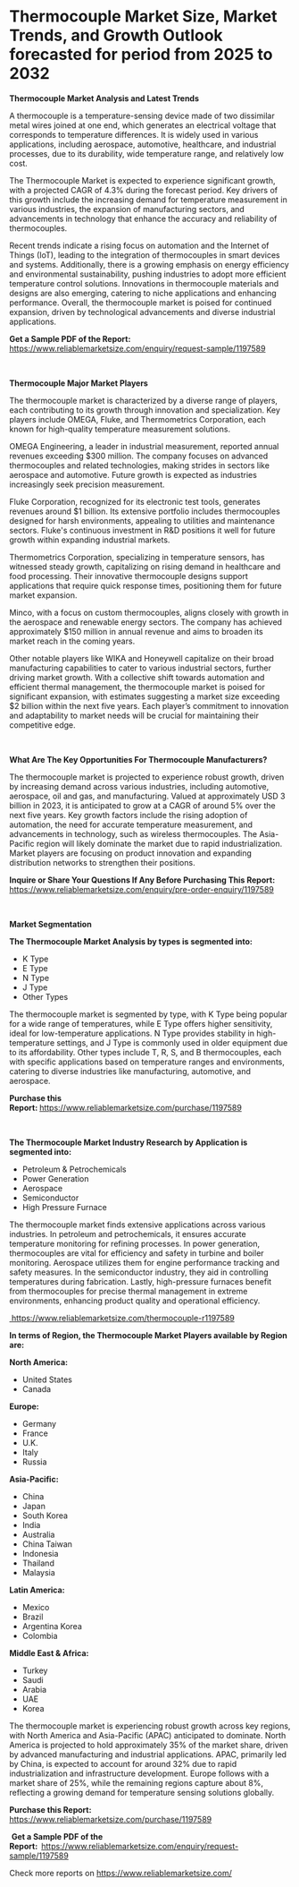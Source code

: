 <p><h1>Thermocouple Market Size, Market Trends, and Growth Outlook forecasted for period from 2025 to 2032</h1></p><p><strong>Thermocouple Market Analysis and Latest Trends</strong></p>
<p><p>A thermocouple is a temperature-sensing device made of two dissimilar metal wires joined at one end, which generates an electrical voltage that corresponds to temperature differences. It is widely used in various applications, including aerospace, automotive, healthcare, and industrial processes, due to its durability, wide temperature range, and relatively low cost.</p><p>The Thermocouple Market is expected to experience significant growth, with a projected CAGR of 4.3% during the forecast period. Key drivers of this growth include the increasing demand for temperature measurement in various industries, the expansion of manufacturing sectors, and advancements in technology that enhance the accuracy and reliability of thermocouples. </p><p>Recent trends indicate a rising focus on automation and the Internet of Things (IoT), leading to the integration of thermocouples in smart devices and systems. Additionally, there is a growing emphasis on energy efficiency and environmental sustainability, pushing industries to adopt more efficient temperature control solutions. Innovations in thermocouple materials and designs are also emerging, catering to niche applications and enhancing performance. Overall, the thermocouple market is poised for continued expansion, driven by technological advancements and diverse industrial applications.</p></p>
<p><strong>Get a Sample PDF of the Report:&nbsp;</strong> <a href="https://www.reliablemarketsize.com/enquiry/request-sample/1197589?utm_campaign=3564&utm_medium=2&utm_source=Github&utm_content=ia&utm_term=02042025&utm_id=thermocouple">https://www.reliablemarketsize.com/enquiry/request-sample/1197589</a></p>
<p>&nbsp;</p>
<p><strong>Thermocouple Major Market Players</strong></p>
<p><p>The thermocouple market is characterized by a diverse range of players, each contributing to its growth through innovation and specialization. Key players include OMEGA, Fluke, and Thermometrics Corporation, each known for high-quality temperature measurement solutions.</p><p>OMEGA Engineering, a leader in industrial measurement, reported annual revenues exceeding $300 million. The company focuses on advanced thermocouples and related technologies, making strides in sectors like aerospace and automotive. Future growth is expected as industries increasingly seek precision measurement.</p><p>Fluke Corporation, recognized for its electronic test tools, generates revenues around $1 billion. Its extensive portfolio includes thermocouples designed for harsh environments, appealing to utilities and maintenance sectors. Fluke's continuous investment in R&D positions it well for future growth within expanding industrial markets.</p><p>Thermometrics Corporation, specializing in temperature sensors, has witnessed steady growth, capitalizing on rising demand in healthcare and food processing. Their innovative thermocouple designs support applications that require quick response times, positioning them for future market expansion.</p><p>Minco, with a focus on custom thermocouples, aligns closely with growth in the aerospace and renewable energy sectors. The company has achieved approximately $150 million in annual revenue and aims to broaden its market reach in the coming years.</p><p>Other notable players like WIKA and Honeywell capitalize on their broad manufacturing capabilities to cater to various industrial sectors, further driving market growth. With a collective shift towards automation and efficient thermal management, the thermocouple market is poised for significant expansion, with estimates suggesting a market size exceeding $2 billion within the next five years. Each player’s commitment to innovation and adaptability to market needs will be crucial for maintaining their competitive edge.</p></p>
<p>&nbsp;</p>
<p><strong>What Are The Key Opportunities For Thermocouple Manufacturers?</strong></p>
<p><p>The thermocouple market is projected to experience robust growth, driven by increasing demand across various industries, including automotive, aerospace, oil and gas, and manufacturing. Valued at approximately USD 3 billion in 2023, it is anticipated to grow at a CAGR of around 5% over the next five years. Key growth factors include the rising adoption of automation, the need for accurate temperature measurement, and advancements in technology, such as wireless thermocouples. The Asia-Pacific region will likely dominate the market due to rapid industrialization. Market players are focusing on product innovation and expanding distribution networks to strengthen their positions.</p></p>
<p><strong>Inquire or Share Your Questions If Any Before Purchasing This Report:</strong> <a href="https://www.reliablemarketsize.com/enquiry/pre-order-enquiry/1197589?utm_campaign=3564&utm_medium=2&utm_source=Github&utm_content=ia&utm_term=02042025&utm_id=thermocouple">https://www.reliablemarketsize.com/enquiry/pre-order-enquiry/1197589</a></p>
<p>&nbsp;</p>
<p><strong>Market Segmentation</strong></p>
<p><strong>The Thermocouple Market Analysis by types is segmented into:</strong></p>
<p><ul><li>K Type</li><li>E Type</li><li>N Type</li><li>J Type</li><li>Other Types</li></ul></p>
<p><p>The thermocouple market is segmented by type, with K Type being popular for a wide range of temperatures, while E Type offers higher sensitivity, ideal for low-temperature applications. N Type provides stability in high-temperature settings, and J Type is commonly used in older equipment due to its affordability. Other types include T, R, S, and B thermocouples, each with specific applications based on temperature ranges and environments, catering to diverse industries like manufacturing, automotive, and aerospace.</p></p>
<p><strong>Purchase this Report:&nbsp;</strong><a href="https://www.reliablemarketsize.com/purchase/1197589?utm_campaign=3564&utm_medium=2&utm_source=Github&utm_content=ia&utm_term=02042025&utm_id=thermocouple">https://www.reliablemarketsize.com/purchase/1197589</a></p>
<p>&nbsp;</p>
<p><strong>The Thermocouple Market Industry Research by Application is segmented into:</strong></p>
<p><ul><li>Petroleum & Petrochemicals</li><li>Power Generation</li><li>Aerospace</li><li>Semiconductor</li><li>High Pressure Furnace</li></ul></p>
<p><p>The thermocouple market finds extensive applications across various industries. In petroleum and petrochemicals, it ensures accurate temperature monitoring for refining processes. In power generation, thermocouples are vital for efficiency and safety in turbine and boiler monitoring. Aerospace utilizes them for engine performance tracking and safety measures. In the semiconductor industry, they aid in controlling temperatures during fabrication. Lastly, high-pressure furnaces benefit from thermocouples for precise thermal management in extreme environments, enhancing product quality and operational efficiency.</p></p>
<p><a href="https://www.reliablemarketsize.com/thermocouple-r1197589?utm_campaign=3564&utm_medium=2&utm_source=Github&utm_content=ia&utm_term=02042025&utm_id=thermocouple">&nbsp;https://www.reliablemarketsize.com/thermocouple-r1197589</a></p>
<p><strong>In terms of Region, the Thermocouple Market Players available by Region are:</strong></p>
<p>
    <p> <strong> North America: </strong>
        <ul>
            <li>United States</li>
            <li>Canada</li>
        </ul>
        </p> 
    <p> <strong> Europe: </strong>
        <ul>
            <li>Germany</li>
            <li>France</li>
            <li>U.K.</li>
            <li>Italy</li>
            <li>Russia</li>
        </ul>
        </p> 
    <p> <strong> Asia-Pacific: </strong>
        <ul>
            <li>China</li>
            <li>Japan</li>
            <li>South Korea</li>
            <li>India</li>
            <li>Australia</li>
            <li>China Taiwan</li>
            <li>Indonesia</li>
            <li>Thailand</li>
            <li>Malaysia</li>
        </ul>
        </p> 
    <p> <strong> Latin America: </strong>
        <ul>
            <li>Mexico</li>
            <li>Brazil</li>
            <li>Argentina Korea</li>
            <li>Colombia</li>
        </ul>
        </p> 
    <p> <strong> Middle East & Africa: </strong>
        <ul>
            <li>Turkey</li>
            <li>Saudi</li>
            <li>Arabia</li>
            <li>UAE</li>
            <li>Korea</li>
        </ul>
    </p>
    </p>
<p><p>The thermocouple market is experiencing robust growth across key regions, with North America and Asia-Pacific (APAC) anticipated to dominate. North America is projected to hold approximately 35% of the market share, driven by advanced manufacturing and industrial applications. APAC, primarily led by China, is expected to account for around 32% due to rapid industrialization and infrastructure development. Europe follows with a market share of 25%, while the remaining regions capture about 8%, reflecting a growing demand for temperature sensing solutions globally.</p></p>
<p><strong>Purchase this Report: </strong><a href="https://www.reliablemarketsize.com/purchase/1197589?utm_campaign=3564&utm_medium=2&utm_source=Github&utm_content=ia&utm_term=02042025&utm_id=thermocouple">https://www.reliablemarketsize.com/purchase/1197589</a></p>
<p>&nbsp;<strong>Get a Sample PDF of the Report:&nbsp;&nbsp;</strong><a href="https://www.reliablemarketsize.com/enquiry/request-sample/1197589?utm_campaign=3564&utm_medium=2&utm_source=Github&utm_content=ia&utm_term=02042025&utm_id=thermocouple">https://www.reliablemarketsize.com/enquiry/request-sample/1197589</a></p>
<p><strong></strong></p>
<p>Check more reports on <a href="https://www.reliablemarketsize.com/?utm_campaign=3564&utm_medium=2&utm_source=Github&utm_content=ia&utm_term=02042025&utm_id=thermocouple">https://www.reliablemarketsize.com/</a></p>